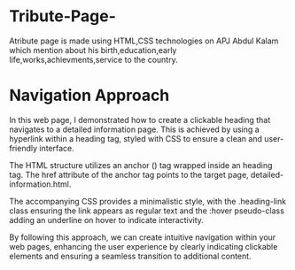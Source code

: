 # Tribute-Page-

Atribute page is made using HTML,CSS technologies on APJ Abdul Kalam which mention about his birth,education,early life,works,achievments,service to the country.

# Navigation Approach

In this web page, I demonstrated how to create a clickable heading that navigates to a detailed information page. This is achieved by using a hyperlink within a heading tag, styled with CSS to ensure a clean and user-friendly interface.

The HTML structure utilizes an anchor () tag wrapped inside an heading tag. The href attribute of the anchor tag points to the target page, detailed-information.html.

The accompanying CSS provides a minimalistic style, with the .heading-link class ensuring the link appears as regular text and the :hover pseudo-class adding an underline on hover to indicate interactivity.

By following this approach, we can create intuitive navigation within your web pages, enhancing the user experience by clearly indicating clickable elements and ensuring a seamless transition to additional content.
